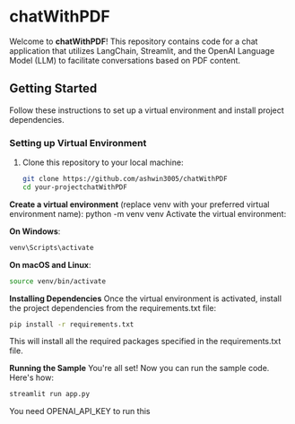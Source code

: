 # chatWithPDF

Welcome to **chatWithPDF**! This repository contains code for a chat application that utilizes LangChain, Streamlit, and the OpenAI Language Model (LLM) to facilitate conversations based on PDF content.

## Getting Started

Follow these instructions to set up a virtual environment and install project dependencies.

### Setting up Virtual Environment

1. Clone this repository to your local machine:

   ```bash
   git clone https://github.com/ashwin3005/chatWithPDF
   cd your-projectchatWithPDF

   ```

**Create a virtual environment** (replace venv with your preferred virtual environment name):
python -m venv venv
Activate the virtual environment:

**On Windows**:

```bash
venv\Scripts\activate
```

**On macOS and Linux**:

```bash
source venv/bin/activate
```

**Installing Dependencies**
Once the virtual environment is activated, install the project dependencies from the requirements.txt file:

```bash
pip install -r requirements.txt
```

This will install all the required packages specified in the requirements.txt file.

**Running the Sample**
You're all set! Now you can run the sample code. Here's how:

```bash
streamlit run app.py
```

You need OPENAI_API_KEY to run this
